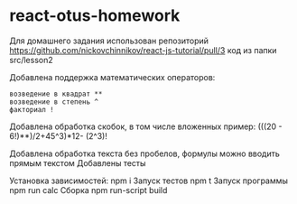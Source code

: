 # react-otus-homework

Для домашнего задания использован репозиторий
https://github.com/nickovchinnikov/react-js-tutorial/pull/3
код из папки src/lesson2


Добавлена поддержка математических операторов:

    возведение в квадрат **
    возведение в степень ^
    факториал !

Добавлена обработка скобок, в том числе вложенных
пример:  (((20 - 6!)**)/2+45^3)*12- (2^3)! 

Добавлена обработка текста без пробелов, формулы можно вводить прямым текстом
Добавлены тесты

Установка зависимостей:
npm i
Запуск тестов
npm t
Запуск программы
npm run calc
Сборка
npm run-script build


